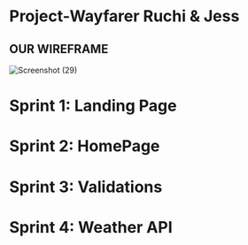 # Project-Wayfarer Ruchi & Jess

## OUR WIREFRAME

![Screenshot (29)](https://user-images.githubusercontent.com/29801753/150398011-c6c33258-dbb1-4068-a1ea-901455b02ee2.png)

# Sprint 1: Landing Page


# Sprint 2: HomePage


# Sprint 3: Validations


# Sprint 4: Weather API



